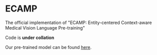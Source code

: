 # ECAMP
The official implementation of "ECAMP: Entity-centered Context-aware Medical Vision Language Pre-training"

Code is **under collation**

Our pre-trained model can be found [here](https://drive.google.com/file/d/1dwCiBJP3bWvdKJfKJa66cjXIZT6L5WIJ/view?usp=drive_link).
